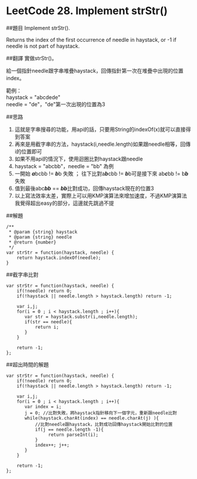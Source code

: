 # LeetCode 28. Implement strStr()

##題目
Implement strStr().

Returns the index of the first occurrence of needle in haystack, or -1 if needle is not part of haystack.

##翻譯
實做strStr()。  
    
給一個指針needle跟字串堆疊haystack，回傳指針第一次在堆疊中出現的位置index。

範例：  
haystack = "abcdede"  
needle  = "de"，"de"第一次出現的位置為3

##思路
1. 這就是字串搜尋的功能，用api的話，只要用String的indexOf(x)就可以直接得到答案
2. 再來是用截字串的方法，haystack(i,needle.length)如果跟needle相等，回傳i的位置即可
2. 如果不用api的情況下，使用迴圈比對haystack跟needle
3. haystack = "abcbb"，needle = "bb" 為例
4. 一開始 ***a***bcbb != ***b***b 失敗 ； 往下比對a***b***cbb != ***b***b可是接下來 ab***c***bb != b***b*** 失敗
5. 值到最後abc***bb*** == ***bb***比對成功，回傳haystack現在的位置3
6. 以上寫法效率太差，實際上可以用KMP演算法來增加速度，不過KMP演算法我覺得超出easy的部分，這邊就先跳過不提
  
  
##解題
```
/**
 * @param {string} haystack
 * @param {string} needle
 * @return {number}
 */
var strStr = function(haystack, needle) {
    return haystack.indexOf(needle);
}	
```

##截字串比對
```
var strStr = function(haystack, needle) {
    if(!needle) return 0;
    if(!haystack || needle.length > haystack.length) return -1;
    
    var i,j;
    for(i = 0 ; i < haystack.length ; i++){
       var str = haystack.substr(i,needle.length);
       if(str == needle){
           return i;
       }
    }
    
    return -1;
};
```

##超出時間的解題
```
var strStr = function(haystack, needle) {
    if(!needle) return 0;
    if(!haystack || needle.length > haystack.length) return -1;
    
    var i,j;
    for(i = 0 ; i < haystack.length ; i++){
       var index = i;
       j = 0; //比對失敗，將haystack指針移向下一個字元，重新跟needle比對
       while(haystack.charAt(index) == needle.charAt(j) ){
           //比對needle跟haystack，比對成功回傳haystack開始比對的位置
           if(j == needle.length -1){
                return parseInt(i);   
           }
           index++; j++;
       }
    }
    
    return -1;
};
```
